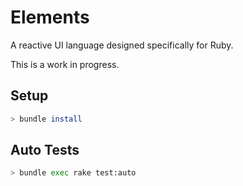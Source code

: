 # Elements

A reactive UI language designed specifically for Ruby.

This is a work in progress.

## Setup

```bash
> bundle install
```

## Auto Tests

```bash
> bundle exec rake test:auto
```
